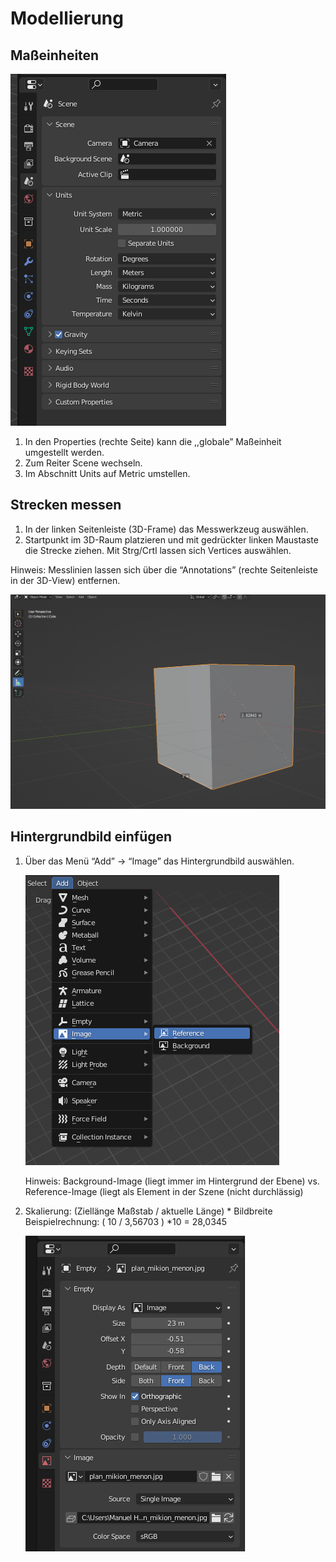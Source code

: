 # Modellierung

## Maßeinheiten

![Untitled](Abbildungen/Modellierung%20a714972adbcf41e888d956208070c641/Untitled.png)

1. In den Properties (rechte Seite) kann die ,,globale” Maßeinheit umgestellt werden.
2. Zum Reiter Scene wechseln.
3. Im Abschnitt Units auf Metric umstellen.

## Strecken messen

1. In der linken Seitenleiste (3D-Frame) das Messwerkzeug auswählen.
2. Startpunkt im 3D-Raum platzieren und mit gedrückter linken Maustaste die Strecke ziehen. Mit Strg/Crtl lassen sich Vertices auswählen.

Hinweis: Messlinien lassen sich über die “Annotations” (rechte Seitenleiste in der 3D-View) entfernen. 

![Untitled](Abbildungen/Modellierung%20a714972adbcf41e888d956208070c641/Untitled%201.png)

## Hintergrundbild einfügen

1. Über das Menü “Add” → “Image” das Hintergrundbild auswählen.
    
    ![Untitled](Abbildungen/Modellierung%20a714972adbcf41e888d956208070c641/Untitled%202.png)
    
    Hinweis: Background-Image (liegt immer im Hintergrund der Ebene) vs. Reference-Image (liegt als Element in der Szene (nicht durchlässig)
    
2. Skalierung: 
(Ziellänge Maßstab / aktuelle Länge) * Bildbreite
Beispielrechnung: ( 10 / 3,56703 ) *10 = 28,0345
    
    ![Untitled](Abbildungen/Modellierung%20a714972adbcf41e888d956208070c641/Untitled%203.png)